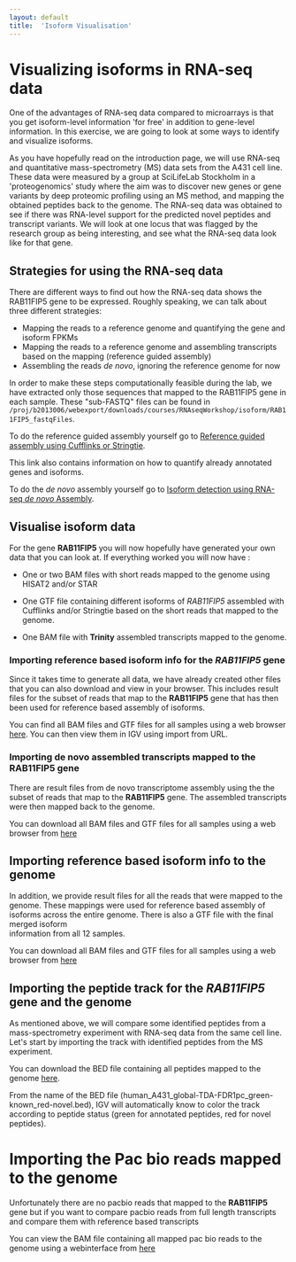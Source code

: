 ```yaml
---
layout: default
title:  'Isoform Visualisation'
---
```


# Visualizing isoforms in RNA-seq data


One of the advantages of RNA-seq data compared to microarrays is that you get 
isoform-level information 'for free' in addition to gene-level information. 
In this exercise, we are going to look at some ways to identify and visualize isoforms.

 As you have hopefully read on the introduction page, we will use RNA-seq and quantitative 
mass-spectrometry (MS) data sets from the A431 cell line. These data were measured by a 
group at SciLifeLab Stockholm in a 'proteogenomics' study where the aim was to discover 
new genes or gene variants by deep proteomic profiling using an MS method, and mapping 
the obtained peptides back to the genome. 
The RNA-seq data was obtained to see if there was RNA-level support for the predicted novel 
peptides and transcript variants. We will look at one locus that was flagged by the research 
group as being interesting, and see what the RNA-seq data look like for that gene.


## Strategies for using the RNA-seq data

There are different ways to find out how the RNA-seq data shows the RAB11FIP5 gene to 
be expressed. Roughly speaking, we can talk about three different strategies:

*	Mapping the reads to a reference genome and quantifying the gene and isoform FPKMs  
*	Mapping the reads to a reference genome and assembling transcripts based on the mapping (reference guided assembly)  
*	Assembling the reads *de novo*, ignoring the reference genome for now  


In order to make these steps computationally feasible during the lab, we have extracted 
only those sequences that mapped to the RAB11FIP5 gene in each sample. These "sub-FASTQ" 
files can be found in ``/proj/b2013006/webexport/downloads/courses/RNAseqWorkshop/isoform/RAB11FIP5_fastqFiles``.
 

To do the reference guided assembly yourself go to [Reference guided assembly using Cufflinks or Stringtie](isoform-lab). 

This link also contains information on how to quantify already annotated genes and isoforms.

To do the *de novo* assembly yourself go to [Isoform detection using RNA-seq *de novo* Assembly](isoform-denovo).



## Visualise isoform data

For the gene **RAB11FIP5** you will now hopefully have generated your own data that you can look at. 
If everything worked you will now have :

 * One or two BAM files with short reads mapped to the genome using HISAT2 and/or STAR 

 * One GTF file containing different isoforms of *RAB11FIP5* assembled with Cufflinks and/or Stringtie based on the short reads that mapped to the genome.
 
 * One BAM file with **Trinity** assembled transcripts mapped to the genome.


### Importing reference based isoform info for the *RAB11FIP5* gene

Since it takes time to generate all data, we have already created other files that you can also download and view in your browser. This includes result files for the subset of reads that map to the **RAB11FIP5** gene that has then been used for reference based assembly of isoforms. 

You can find all BAM files and GTF files for all samples using a web browser [here](https://export.uppmax.uu.se/b2013006/downloads/courses/RNAseqWorkshop/isoform/otherData/refBasedAssembly/RAB11FIP5). You can then view them in IGV using import from URL.

### Importing de novo assembled transcripts mapped to the **RAB11FIP5** gene

There are result files from de novo transcriptome assembly using the the subset of reads that map to the **RAB11FIP5** gene. The assembled transcripts were
then mapped back to the genome. 

You can download all BAM files and GTF files for all samples using a web browser from [here](https://export.uppmax.uu.se/b2013006/downloads/courses/RNAseqWorkshop/isoform/otherData/deNovo/BAMfiles)


## Importing reference based isoform info to the genome

In addition, we provide result files for all the reads that were mapped to the genome. These mappings were used for 
reference based assembly of isoforms across the entire genome. There is also a GTF file with the final merged isoform  
information from all 12 samples.  

You can download all BAM files and GTF files for all samples using a web browser from [here](https://export.uppmax.uu.se/b2013006/downloads/courses/RNAseqWorkshop/isoform/otherData/refBasedAssembly/Genome)

## Importing the peptide track for the *RAB11FIP5* gene and the genome                                                           

As mentioned above, we will compare some identified peptides from a mass-spectrometry 
experiment with RNA-seq data from the same cell line. Let's start by importing the track 
with identified peptides from the MS experiment. 

You can download the BED file containing all peptides mapped to the genome [here](https://export.uppmax.uu.se/b2013006/downloads/courses/RNAseqWorkshop/isoform/otherData).


From the name of the BED file (human_A431_global-TDA-FDR1pc_green-known_red-novel.bed), IGV will automatically know to color the track according to peptide status
(green for annotated peptides, red for novel peptides).


# Importing the Pac bio reads mapped to the genome                                                         

Unfortunately there are no pacbio reads that mapped to the **RAB11FIP5** gene but if you want to compare pacbio  reads from full length transcripts and compare them with reference based transcripts 

You can view the BAM file containing all mapped pac bio reads to the genome using a webinterface from [here](https://export.uppmax.uu.se/b2013006/downloads/courses/RNAseqWorkshop/isoform/otherData/)

























